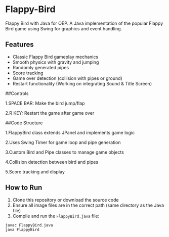 # Flappy-Bird
Flappy Bird with Java for OEP. A Java implementation of the popular Flappy Bird game using Swing for graphics and event handling.

## Features

- Classic Flappy Bird gameplay mechanics
- Smooth physics with gravity and jumping
- Randomly generated pipes
- Score tracking
- Game over detection (collision with pipes or ground)
- Restart functionality
(Working on integrating Sound & Title Screen)

##Controls

1.SPACE BAR: Make the bird jump/flap

2.R KEY: Restart the game after game over

##Code Structure

1.FlappyBird class extends JPanel and implements game logic

2.Uses Swing Timer for game loop and pipe generation

3.Custom Bird and Pipe classes to manage game objects

4.Collision detection between bird and pipes

5.Score tracking and display

## How to Run

1. Clone this repository or download the source code
2. Ensure all image files are in the correct path (same directory as the Java file)
3. Compile and run the `FlappyBird.java` file:

```bash
javac FlappyBird.java
java FlappyBird
